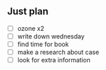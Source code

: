 ## Just plan
- [ ] ozone x2
- [ ] write down wednesday
- [ ] find time for book
- [ ] make a research about case
- [ ] look for extra information
